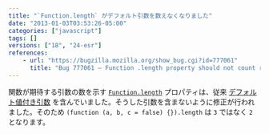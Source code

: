 ```yaml
---
title: "`Function.length` がデフォルト引数を数えなくなりました"
date: "2013-01-03T03:53:26-05:00"
categories: ["javascript"]
tags: []
versions: ["18", "24-esr"]
references:
    - url: "https://bugzilla.mozilla.org/show_bug.cgi?id=777061"
      title: "Bug 777061 – Function .length property should not count rest parameters or parameters with default values"
---
```

関数が期待する引数の数を示す [`Function.length`](https://developer.mozilla.org/docs/JavaScript/Reference/Global_Objects/Function/length) プロパティは、従来 [デフォルト値付き引数](https://developer.mozilla.org/docs/JavaScript/Reference/default_parameters) を含んでいました。そうした引数を含まないように修正が行われました。そのため `(function (a, b, c = false) {}).length` は `3` ではなく `2` となります。

